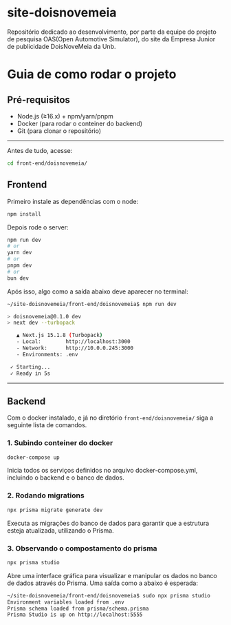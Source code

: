 # site-doisnovemeia
Repositório dedicado ao desenvolvimento, por parte da equipe do projeto de pesquisa OAS(Open Automotive Simulator), do site da Empresa Junior de publicidade DoisNoveMeia da Unb.

# Guia de como rodar o projeto

## Pré-requisitos
- Node.js (≥16.x) + npm/yarn/pnpm
- Docker (para rodar o conteiner do backend)
- Git (para clonar o repositório)

---
Antes de tudo, acesse:

```bash
cd front-end/doisnovemeia/
```
## Frontend

Primeiro instale as dependências com o node:

```bash
npm install
```
Depois rode o server:
```bash
npm run dev
# or
yarn dev
# or
pnpm dev
# or
bun dev
```
Após isso, algo como a saída abaixo deve aparecer no terminal:

```bash
~/site-doisnovemeia/front-end/doisnovemeia$ npm run dev

> doisnovemeia@0.1.0 dev
> next dev --turbopack

   ▲ Next.js 15.1.8 (Turbopack)
   - Local:        http://localhost:3000
   - Network:      http://10.0.0.245:3000
   - Environments: .env

 ✓ Starting...
 ✓ Ready in 5s
```

---

## Backend

Com o docker instalado, e já no diretório `front-end/doisnovemeia/` siga a seguinte lista de comandos.

### 1. Subindo conteiner do docker
```bash
docker-compose up
```
Inicia todos os serviços definidos no arquivo docker-compose.yml, incluindo o backend e o banco de dados.

### 2. Rodando migrations
```bash
npx prisma migrate generate dev
```
Executa as migrações do banco de dados para garantir que a estrutura esteja atualizada, utilizando o Prisma.

### 3. Observando o compostamento do prisma
```bash
npx prisma studio
```
Abre uma interface gráfica para visualizar e manipular os dados no banco de dados através do Prisma. Uma saída como a abaixo é esperada:

```bash
~/site-doisnovemeia/front-end/doisnovemeia$ sudo npx prisma studio
Environment variables loaded from .env
Prisma schema loaded from prisma/schema.prisma
Prisma Studio is up on http://localhost:5555
```




